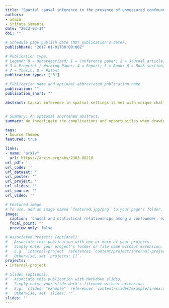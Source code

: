 ```yaml
---
title: "Spatial causal inference in the presence of unmeasured confounding and interference"
authors:
- admin
- Srijata Samanta
date: "2023-03-14"
doi: ""

# Schedule page publish date (NOT publication's date).
publishDate: "2017-01-01T00:00:00Z"

# Publication type.
# Legend: 0 = Uncategorized; 1 = Conference paper; 2 = Journal article;
# 3 = Preprint / Working Paper; 4 = Report; 5 = Book; 6 = Book section;
# 7 = Thesis; 8 = Patent
publication_types: ["3"]

# Publication name and optional abbreviated publication name.
publication: ""
publication_short: ""

abstract: Causal inference in spatial settings is met with unique challenges and opportunities. On one hand, a unit's outcome can be affected by the exposure at many locations, leading to interference. On the other hand, unmeasured spatial variables can confound the effect of interest. Our work has two overarching goals. First, using causal diagrams, we illustrate that spatial confounding and interference can manifest as each other, meaning that investigating the presence of one can lead to wrongful conclusions in the presence of the other, and that statistical dependencies in the exposure variable can render standard analyses invalid. This can have crucial implications for analyzing data with spatial or other dependencies, and for understanding the effect of interventions on dependent units. Secondly, we propose a parametric approach to mitigate bias from local and neighborhood unmeasured spatial confounding and account for interference simultaneously. This approach is based on simultaneous modeling of the exposure and the outcome while accounting for the presence of spatially-structured unmeasured predictors of both variables. We illustrate our approach with a simulation study and with an analysis of the local and interference effects of sulfur dioxide emissions from power plants on cardiovascular mortality.


# Summary. An optional shortened abstract.
summary: We investigate the complications and opportunities when drawing causal inference from spatial observational data. We introduce causal diagrams that allow us to investigate the impact of spatial confounders, interference, and the inherent spatial structure in the exposure variable, and we illustrate that causal inference with spatial data has crucial differences to counterparts with independent observations. We then propose an approach that mitigates bias from unmeasured spatial confounding and incorporates interference within one framework.

tags:
- Source Themes
featured: true

links:
- name: "arXiv"
  url: https://arxiv.org/abs/2303.08218
url_pdf: ''
url_code: ''
url_dataset: ''
url_poster: ''
url_project: ''
url_slides: ''
url_source: ''
url_video: ''

# Featured image
# To use, add an image named `featured.jpg/png` to your page's folder. 
image:
  caption: 'Causal and statistical relationships among a confounder, exposure, and outcome.'
  focal_point: ""
  preview_only: false

# Associated Projects (optional).
#   Associate this publication with one or more of your projects.
#   Simply enter your project's folder or file name without extension.
#   E.g. `internal-project` references `content/project/internal-project/index.md`.
#   Otherwise, set `projects: []`.
projects:
- internal-project

# Slides (optional).
#   Associate this publication with Markdown slides.
#   Simply enter your slide deck's filename without extension.
#   E.g. `slides: "example"` references `content/slides/example/index.md`.
#   Otherwise, set `slides: ""`.
slides: ''
---
```


